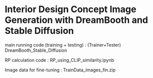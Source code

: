 # Interior Design Concept Image Generation with DreamBooth and Stable Diffusion

main running code (training + testing) : (Trainer+Tester) DreamBooth_Stable_Diffusion

RP calculation code : RP_using_CLIP_similarity.ipynb

Image data for fine-tuning : TrainData_images_fin.zip
